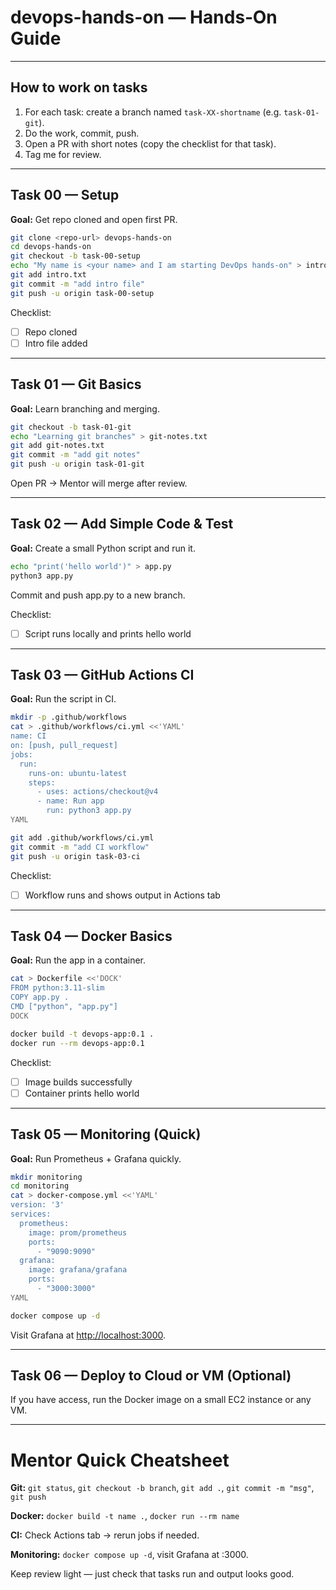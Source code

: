# devops-hands-on — Hands‑On Guide

---

## How to work on tasks

1. For each task: create a branch named `task-XX-shortname` (e.g. `task-01-git`).
2. Do the work, commit, push.
3. Open a PR with short notes (copy the checklist for that task).
4. Tag me for review.

---

## Task 00 — Setup

**Goal:** Get repo cloned and open first PR.

```bash
git clone <repo-url> devops-hands-on
cd devops-hands-on
git checkout -b task-00-setup
echo "My name is <your name> and I am starting DevOps hands-on" > intro.txt
git add intro.txt
git commit -m "add intro file"
git push -u origin task-00-setup
```

Checklist:

* [ ] Repo cloned
* [ ] Intro file added

---

## Task 01 — Git Basics

**Goal:** Learn branching and merging.

```bash
git checkout -b task-01-git
echo "Learning git branches" > git-notes.txt
git add git-notes.txt
git commit -m "add git notes"
git push -u origin task-01-git
```

Open PR → Mentor will merge after review.

---

## Task 02 — Add Simple Code & Test

**Goal:** Create a small Python script and run it.

```bash
echo "print('hello world')" > app.py
python3 app.py
```

Commit and push app.py to a new branch.

Checklist:

* [ ] Script runs locally and prints hello world

---

## Task 03 — GitHub Actions CI

**Goal:** Run the script in CI.

```bash
mkdir -p .github/workflows
cat > .github/workflows/ci.yml <<'YAML'
name: CI
on: [push, pull_request]
jobs:
  run:
    runs-on: ubuntu-latest
    steps:
      - uses: actions/checkout@v4
      - name: Run app
        run: python3 app.py
YAML

git add .github/workflows/ci.yml
git commit -m "add CI workflow"
git push -u origin task-03-ci
```

Checklist:

* [ ] Workflow runs and shows output in Actions tab

---

## Task 04 — Docker Basics

**Goal:** Run the app in a container.

```bash
cat > Dockerfile <<'DOCK'
FROM python:3.11-slim
COPY app.py .
CMD ["python", "app.py"]
DOCK

docker build -t devops-app:0.1 .
docker run --rm devops-app:0.1
```

Checklist:

* [ ] Image builds successfully
* [ ] Container prints hello world

---

## Task 05 — Monitoring (Quick)

**Goal:** Run Prometheus + Grafana quickly.

```bash
mkdir monitoring
cd monitoring
cat > docker-compose.yml <<'YAML'
version: '3'
services:
  prometheus:
    image: prom/prometheus
    ports:
      - "9090:9090"
  grafana:
    image: grafana/grafana
    ports:
      - "3000:3000"
YAML

docker compose up -d
```

Visit Grafana at [http://localhost:3000](http://localhost:3000).

---

## Task 06 — Deploy to Cloud or VM (Optional)

If you have access, run the Docker image on a small EC2 instance or any VM.

---

# Mentor Quick Cheatsheet

**Git:** `git status`, `git checkout -b branch`, `git add .`, `git commit -m "msg"`, `git push`

**Docker:** `docker build -t name .`, `docker run --rm name`

**CI:** Check Actions tab → rerun jobs if needed.

**Monitoring:** `docker compose up -d`, visit Grafana at :3000.

Keep review light — just check that tasks run and output looks good.

